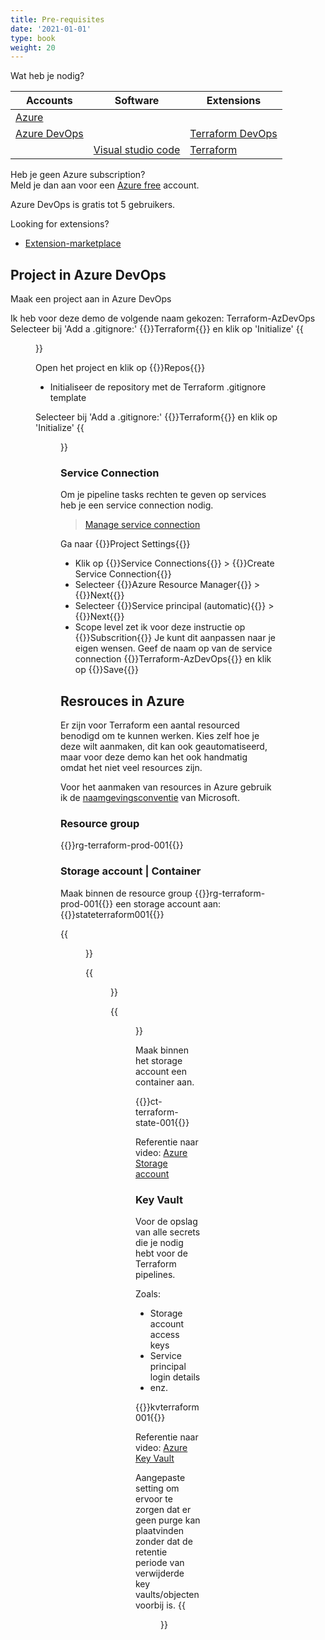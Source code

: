 ```yaml
---
title: Pre-requisites
date: '2021-01-01'
type: book
weight: 20
---
```


Wat heb je nodig?

| Accounts | Software | Extensions |
|--|--|--|
| [Azure](https://azure.microsoft.com/en-us/free/)  |  | |
| [Azure DevOps](https://dev.azure.com/) |  | [Terraform DevOps](https://marketplace.visualstudio.com/items?itemName=ms-devlabs.custom-terraform-tasks&targetId=28cd216d-8f99-46ef-ab8f-0e0f0ff6f999) |
|  | [Visual studio code](https://code.visualstudio.com/) | [Terraform](https://marketplace.visualstudio.com/items?itemName=HashiCorp.terraform) | 

Heb je geen Azure subscription? <br>Meld je dan aan voor een [Azure free](https://azure.microsoft.com/en-us/free/) account.

Azure DevOps is gratis tot 5 gebruikers.

Looking for extensions?
- [Extension-marketplace](https://code.visualstudio.com/docs/editor/extension-marketplace)

## Project in Azure DevOps
Maak een project aan in Azure DevOps

Ik heb voor deze demo de volgende naam gekozen: Terraform-AzDevOps
Selecteer bij 'Add a .gitignore:' {{<hl>}}Terraform{{</hl>}} en klik op 'Initialize'
{{<figure library="true" src="azure-terraform/azdevopsproject.png" title="Create project">}}

Open het project en klik op {{<hl>}}Repos{{</hl>}}

- Initialiseer de repository met de Terraform .gitignore template

Selecteer bij 'Add a .gitignore:' {{<hl>}}Terraform{{</hl>}} en klik op 'Initialize'
{{<figure library="true" src="azure-terraform/TFGitignoreEdit.jpg" title="Initialize main branch">}}

### Service Connection
Om je pipeline tasks rechten te geven op services heb je een service connection nodig.

>[Manage service connection](https://docs.microsoft.com/en-us/azure/devops/pipelines/library/service-endpoints?view=azure-devops&tabs=yaml)


Ga naar {{<hl>}}Project Settings{{</hl>}}
- Klik op {{<hl>}}Service Connections{{</hl>}} > {{<hl>}}Create Service Connection{{</hl>}}
- Selecteer {{<hl>}}Azure Resource Manager{{</hl>}} > {{<hl>}}Next{{</hl>}}
- Selecteer {{<hl>}}Service principal (automatic){{</hl>}} > {{<hl>}}Next{{</hl>}}
- Scope level zet ik voor deze instructie op {{<hl>}}Subscrition{{</hl>}} Je kunt dit aanpassen naar je eigen wensen. Geef de naam op van de service connection {{<hl>}}Terraform-AzDevOps{{</hl>}} en klik op {{<hl>}}Save{{</hl>}}

## Resrouces in Azure
Er zijn voor Terraform een aantal resourced benodigd om te kunnen werken. Kies zelf hoe je deze wilt aanmaken, dit kan ook geautomatiseerd, maar voor deze demo kan het ook handmatig omdat het niet veel resources zijn.

Voor het aanmaken van resources in Azure gebruik ik de [naamgevingsconventie](https://docs.microsoft.com/en-us/azure/cloud-adoption-framework/ready/azure-best-practices/resource-naming) van Microsoft. 

### Resource group
{{<hl>}}rg-terraform-prod-001{{</hl>}}

### Storage account | Container

Maak binnen de resource group {{<hl>}}rg-terraform-prod-001{{</hl>}} een storage account aan: {{<hl>}}stateterraform001{{</hl>}}

{{<figure library="true" src="azure-terraform/storageaccount.png" title="Instance details storage">}}

{{<figure library="true" src="azure-terraform/storageaccountadv.png" title="Advanced settings">}}

{{<figure library="true" src="azure-terraform/storageaccountdat.png" title="Data protection">}}


Maak binnen het storage account een container aan.

{{<hl>}}ct-terraform-state-001{{</hl>}}

Referentie naar video:
[Azure Storage account](https://youtu.be/AWXOYS-SBfY?t=1346)

### Key Vault
Voor de opslag van alle secrets die je nodig hebt voor de Terraform pipelines.

Zoals:
- Storage account access keys
- Service principal login details
- enz.

{{<hl>}}kvterraform001{{</hl>}}

Referentie naar video:
[Azure Key Vault](https://youtu.be/AWXOYS-SBfY?t=1451)

Aangepaste setting om ervoor te zorgen dat er geen purge kan plaatvinden zonder dat de retentie periode van verwijderde key vaults/objecten voorbij is.
{{<figure library="true" src="azure-terraform/kvpurge.png" title="Enable purge protection">}}